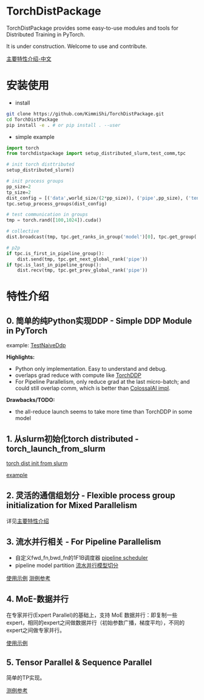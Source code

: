 # TorchDistPackage

TorchDistPackage provides some easy-to-use modules and tools for Distributed Training in PyTorch.

It is under construction. Welcome to use and contribute.

[主要特性介绍-中文](./Intro.md)

# 安装使用

- install
```sh
git clone https://github.com/KimmiShi/TorchDistPackage.git
cd TorchDistPackage
pip install -e . # or pip install . --user
```

- simple example
```py
import torch
from torchdistpackage import setup_distributed_slurm,test_comm,tpc

# init torch disttributed
setup_distributed_slurm()

# init process groups
pp_size=2
tp_size=2
dist_config = [('data',world_size/(2*pp_size)), ('pipe',pp_size), ('tensor',tp_size)]
tpc.setup_process_groups(dist_config)

# test communication in groups
tmp = torch.rand([100,1024]).cuda()

# collective
dist.broadcast(tmp, tpc.get_ranks_in_group('model')[0], tpc.get_group('model'))

# p2p
if tpc.is_first_in_pipeline_group():
    dist.send(tmp, tpc.get_next_global_rank('pipe'))
if tpc.is_last_in_pipeline_group():
    dist.recv(tmp, tpc.get_prev_global_rank('pipe'))

```

# 特性介绍

## 0. 简单的纯Python实现DDP - Simple DDP Module in PyTorch

example: [TestNaiveDdp](./torchdistpackage/ddp/test_ddp.py)

**Highlights:**

- Python only implementation. Easy to understand and debug.
- overlaps grad reduce with compute like [TorchDDP](https://pytorch.org/tutorials/intermediate/ddp_tutorial.html)
- For Pipeline Parallelism, only reduce grad at the last micro-batch; and could still overlap comm, which is better than [ColossalAI impl](https://github.com/hpcaitech/ColossalAI/blob/2a951955ade14fd067bc5bee34a5ff7e57513ac6/colossalai/initialize.py#L385).

**Drawbacks/TODO:**

- the all-reduce launch seems to take more time than TorchDDP in some model


## 1. 从slurm初始化torch distributed - torch_launch_from_slurm
[torch dist init from slurm](./torchdistpackage/dist/launch_from_slurm.py)

[example](#安装使用)


## 2. 灵活的通信组划分 - Flexible process group initialization for Mixed Parallelism

详见[主要特性介绍](./Intro.md)


## 3. 流水并行相关 - For Pipeline Parallelism
- 自定义fwd_fn,bwd_fn的1F1B调度器 [pipeline scheduler](./torchdistpackage/parallel/pipeline_parallel/pipeline_sched.py)
- pipeline model partition [流水并行模型切分](./torchdistpackage/parallel/pipeline_parallel/pipeline_helper.py)

[使用示例](./torchdistpackage/parallel/pipeline_parallel/pipeline.md)
[测例参考](./examples/model_parallel/test_pipeline.py)

## 4. MoE-数据并行
在专家并行(Expert Parallel)的基础上，支持 MoE 数据并行：即复制一些expert，相同的expert之间做数据并行（初始参数广播，梯度平均），不同的expert之间做专家并行。

[使用示例](./torchdistpackage/ddp/moe_dp.md)


## 5. Tensor Parallel & Sequence Parallel
简单的TP实现。

[测例参考](./examples/model_parallel/test_transformer.py)